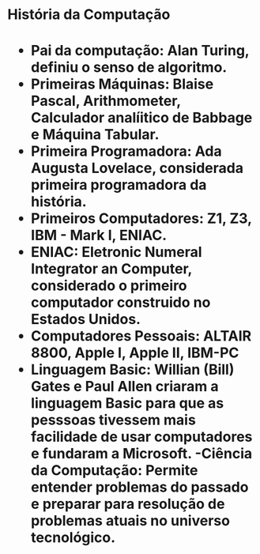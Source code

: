 <h1>História da Computação<h1>
  
 - Pai da computação: Alan Turing, definiu o senso de algoritmo.
 - Primeiras Máquinas: Blaise Pascal, Arithmometer, Calculador analíitico de Babbage e Máquina Tabular.
 - Primeira Programadora: Ada Augusta Lovelace, considerada primeira programadora da história.
 - Primeiros Computadores: Z1, Z3, IBM - Mark I, ENIAC.
 - ENIAC: Eletronic Numeral Integrator an Computer, considerado o primeiro computador construido no Estados Unidos.
 - Computadores Pessoais: ALTAIR 8800, Apple I, Apple II, IBM-PC
 - Linguagem Basic: Willian (Bill) Gates e Paul Allen criaram a linguagem Basic para que as pesssoas tivessem mais facilidade de usar computadores e fundaram a Microsoft.
  -Ciência da Computação: Permite entender problemas do passado e preparar para resolução de problemas atuais no universo tecnológico.
